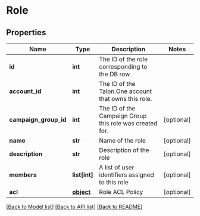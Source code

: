 # Role


## Properties
Name | Type | Description | Notes
------------ | ------------- | ------------- | -------------
**id** | **int** | The ID of the role corresponding to the DB row | 
**account_id** | **int** | The ID of the Talon.One account that owns this role. | 
**campaign_group_id** | **int** | The ID of the Campaign Group this role was created for. | [optional] 
**name** | **str** | Name of the role | [optional] 
**description** | **str** | Description of the role | [optional] 
**members** | **list[int]** | A list of user identifiers assigned to this role | [optional] 
**acl** | [**object**](.md) | Role ACL Policy | [optional] 

[[Back to Model list]](../README.md#documentation-for-models) [[Back to API list]](../README.md#documentation-for-api-endpoints) [[Back to README]](../README.md)



